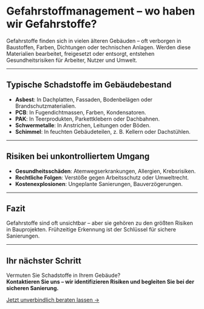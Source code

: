 # Gefahrstoffmanagement – wo haben wir Gefahrstoffe?

Gefahrstoffe finden sich in vielen älteren Gebäuden – oft verborgen in Baustoffen, Farben, Dichtungen oder technischen Anlagen. Werden diese Materialien bearbeitet, freigesetzt oder entsorgt, entstehen Gesundheitsrisiken für Arbeiter, Nutzer und Umwelt.  

---

## Typische Schadstoffe im Gebäudebestand

- **Asbest**: In Dachplatten, Fassaden, Bodenbelägen oder Brandschutzmaterialien.  
- **PCB**: In Fugendichtmassen, Farben, Kondensatoren.  
- **PAK**: In Teerprodukten, Parkettklebern oder Dachbahnen.  
- **Schwermetalle**: In Anstrichen, Leitungen oder Böden.  
- **Schimmel**: In feuchten Gebäudeteilen, z. B. Kellern oder Dachstühlen.  

---

## Risiken bei unkontrolliertem Umgang

- **Gesundheitsschäden**: Atemwegserkrankungen, Allergien, Krebsrisiken.  
- **Rechtliche Folgen**: Verstöße gegen Arbeitsschutz oder Umweltrecht.  
- **Kostenexplosionen**: Ungeplante Sanierungen, Bauverzögerungen.  

---

## Fazit

Gefahrstoffe sind oft unsichtbar – aber sie gehören zu den größten Risiken in Bauprojekten. Frühzeitige Erkennung ist der Schlüssel für sichere Sanierungen.  

---

## Ihr nächster Schritt

Vermuten Sie Schadstoffe in Ihrem Gebäude?  
**Kontaktieren Sie uns – wir identifizieren Risiken und begleiten Sie bei der sicheren Sanierung.**  

[Jetzt unverbindlich beraten lassen →](#)
